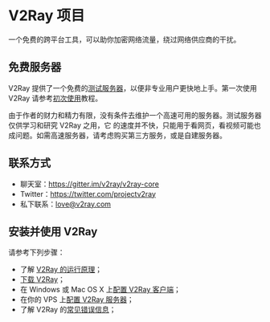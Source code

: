 # V2Ray 项目

一个免费的跨平台工具，可以助你加密网络流量，绕过网络供应商的干扰。

## 免费服务器
V2Ray 提供了一个免费的[测试服务器](#a=official-server-zh-cn)，以便非专业用户更快地上手。第一次使用 V2Ray 请参考[初次使用](#a=firstuse-zh-cn)教程。

由于作者的财力和精力有限，没有条件去维护一个高速可用的服务器。测试服务器仅供学习和研究 V2Ray 之用，它
的速度并不快，只能用于看网页，看视频可能也成问题。如需高速服务器，请考虑购买第三方服务，或是自建服务器。

## 联系方式
* 聊天室：<a href="https://gitter.im/v2ray/v2ray-core" target="_blank">https://gitter.im/v2ray/v2ray-core</a>
* Twitter：<a href="https://twitter.com/projectv2ray" target="_blank">https://twitter.com/projectv2ray</a>
* 私下联系：love@v2ray.com

## 安装并使用 V2Ray
请参考下列步骤：
* 了解 [V2Ray 的运行原理](#a=workflow-zh-cn)；
* [下载 V2Ray](#a=install-zh-cn)；
* 在 Windows 或 Mac OS X 上[配置 V2Ray 客户端](#a=guide-zh-cn)；
* 在你的 VPS 上[配置 V2Ray 服务器](#a=guide-server-zh-cn)；
* 了解 V2Ray 的[常见错误信息](#a=errors-zh-cn)；
